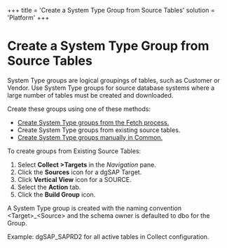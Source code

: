 +++
title = 'Create a System Type Group from Source Tables'
solution = 'Platform'
+++

# Create a System Type Group from Source Tables

System Type groups are logical groupings of tables, such as Customer or
Vendor. Use System Type groups for source database systems where a large
number of tables must be created and downloaded.

Create these groups using one of these methods:

  - [Create System Type groups from the Fetch
    process.](Create_Groups_from_the_Fetch_Process)
  - Create System Type groups from existing source tables.
  - [Create System Type groups manually in
    Common.](../../Common/Use_Cases/Add_System_Types_Groups)

To create groups from Existing Source Tables:

1.  Select **Collect \>Targets** in the *Navigation* pane.
2.  Click the **Sources** icon for a dgSAP Target.
3.  Click **Vertical View** icon for a SOURCE.
4.  Select the **Action** tab.
5.  Click the **Build Group** icon.

A System Type group is created with the naming convention
\<Target\>\_\<Source\> and the schema owner is defaulted to dbo for the
Group.

Example: dgSAP\_SAPRD2 for all active tables in Collect configuration.
